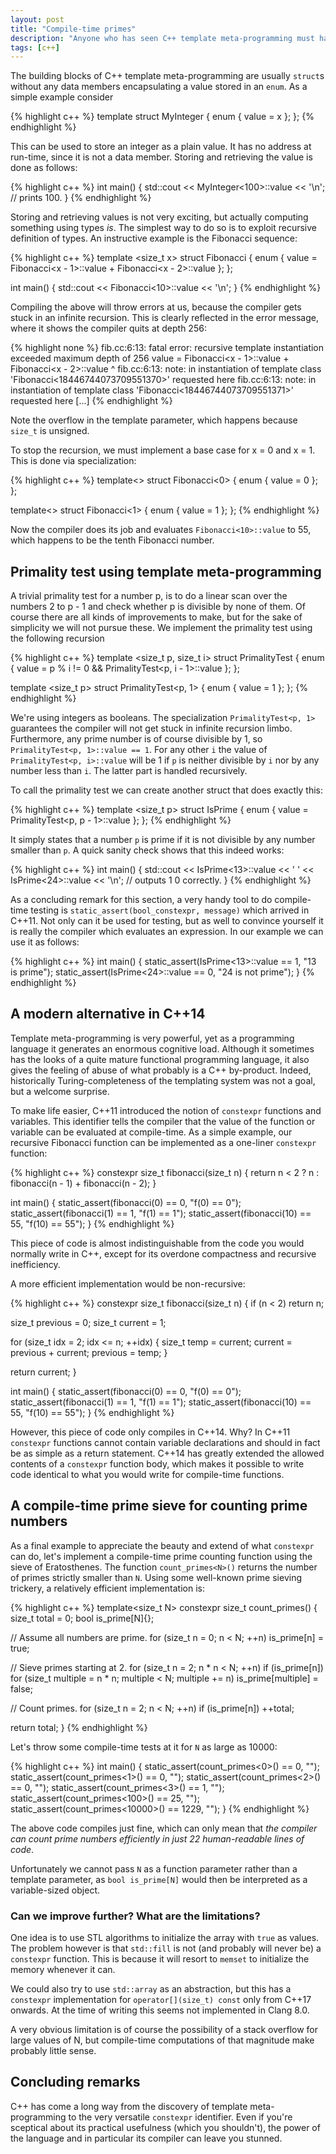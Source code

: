 ```yaml
---
layout: post
title: "Compile-time primes"
description: "Anyone who has seen C++ template meta-programming must have come across the compile-time prime number generator by Erwin Unruh. Since then the language has evolved and provides a very readible alternative. In this post I'll touch on both the classical and modern approach."
tags: [c++]
---
```


The building blocks of C++ template meta-programming are usually `struct`s without any data members encapsulating a value stored in an `enum`. As a simple example consider

{% highlight c++ %}
template <int x> struct MyInteger
{
  enum { value = x };
};
{% endhighlight %}

This can be used to store an integer as a plain value. It has no address at run-time, since it is not a data member. Storing and retrieving the value is done as follows:

{% highlight c++ %}
int main()
{
  std::cout << MyInteger<100>::value << '\n';
  // prints 100.
}
{% endhighlight %}

Storing and retrieving values is not very exciting, but actually computing something using types *is*. The simplest way to do so is to exploit recursive definition of types. An instructive example is the Fibonacci sequence:

{% highlight c++ %}
template <size_t x> struct Fibonacci
{
  enum { 
    value = Fibonacci<x - 1>::value + Fibonacci<x - 2>::value
  };
};

int main()
{
  std::cout << Fibonacci<10>::value << '\n';
}
{% endhighlight %}

Compiling the above will throw errors at us, because the compiler gets stuck in an infinite recursion. This is clearly reflected in the error message, where it shows the compiler quits at depth 256:

{% highlight none %}
fib.cc:6:13: fatal error: recursive template instantiation exceeded maximum depth of 256
    value = Fibonacci<x - 1>::value + Fibonacci<x - 2>::value
            ^
fib.cc:6:13: note: in instantiation of template class 'Fibonacci<18446744073709551370>'
      requested here
fib.cc:6:13: note: in instantiation of template class 'Fibonacci<18446744073709551371>'
      requested here
[...]
{% endhighlight %}

Note the overflow in the template parameter, which happens because `size_t` is unsigned.

To stop the recursion, we must implement a base case for x = 0 and x = 1. This is done via specialization:

{% highlight c++ %}
template<> struct Fibonacci<0>
{
  enum { value = 0 };
};

template<> struct Fibonacci<1>
{
  enum { value = 1 };
};
{% endhighlight %}

Now the compiler does its job and evaluates `Fibonacci<10>::value` to 55, which happens to be the tenth Fibonacci number.

## Primality test using template meta-programming
A trivial primality test for a number p, is to do a linear scan over the numbers 2 to p - 1 and check whether p is divisible by none of them. Of course there are all kinds of improvements to make, but for the sake of simplicity we will not pursue these. We implement the primality test using the following recursion

{% highlight c++ %}
template <size_t p, size_t i> struct PrimalityTest
{
  enum { value = p % i != 0 && PrimalityTest<p, i - 1>::value }; 
}; 

template <size_t p> struct PrimalityTest<p, 1>
{
  enum { value = 1 };
};
{% endhighlight %}

We're using integers as booleans. The specialization `PrimalityTest<p, 1>` guarantees the compiler will not get stuck in infinite recursion limbo. Furthermore, any prime number is of course divisible by 1, so `PrimalityTest<p, 1>::value == 1`. For any other `i` the value of `PrimalityTest<p, i>::value` will be 1 if `p` is neither divisible by `i` nor by any number less than `i`. The latter part is handled recursively.

To call the primality test we can create another struct that does exactly this:

{% highlight c++ %}
template <size_t p> struct IsPrime
{
  enum { value = PrimalityTest<p, p - 1>::value };
};
{% endhighlight %}

It simply states that a number `p` is prime if it is not divisible by any number smaller than `p`. A quick sanity check shows that this indeed works:

{% highlight c++ %}
int main()
{
  std::cout << IsPrime<13>::value << ' ' 
            << IsPrime<24>::value << '\n';
  // outputs 1 0 correctly.
}
{% endhighlight %}

As a concluding remark for this section, a very handy tool to do compile-time testing is `static_assert(bool_constexpr, message)` which arrived in C++11. Not only can it be used for testing, but as well to convince yourself it is really the compiler which evaluates an expression. In our example we can use it as follows:

{% highlight c++ %}
int main()
{
  static_assert(IsPrime<13>::value == 1, "13 is prime");
  static_assert(IsPrime<24>::value == 0, "24 is not prime");
}
{% endhighlight %}

## A modern alternative in C++14
Template meta-programming is very powerful, yet as a programming language it generates an enormous cognitive load. Although it sometimes has the looks of a quite mature functional programming language, it also gives the feeling of abuse of what probably is a C++ by-product. Indeed, historically Turing-completeness of the templating system was not a goal, but a welcome surprise.

To make life easier, C++11 introduced the notion of `constexpr` functions and variables. This identifier tells the compiler that the value of the function or variable can be evaluated at compile-time. As a simple example, our recursive Fibonacci function can be implemented as a one-liner `constexpr` function:

{% highlight c++ %}
constexpr size_t fibonacci(size_t n)
{
  return n < 2 ? n : fibonacci(n - 1) + fibonacci(n - 2);
}

int main()
{
  static_assert(fibonacci(0) == 0, "f(0) == 0");
  static_assert(fibonacci(1) == 1, "f(1) == 1");
  static_assert(fibonacci(10) == 55, "f(10) == 55");
}
{% endhighlight %}

This piece of code is almost indistinguishable from the code you would normally write in C++, except for its overdone compactness and recursive inefficiency.

A more efficient implementation would be non-recursive:

{% highlight c++ %}
constexpr size_t fibonacci(size_t n)
{
  if (n < 2)
    return n;

  size_t previous = 0;
  size_t current = 1;

  for (size_t idx = 2; idx <= n; ++idx)
  {
    size_t temp = current;
    current = previous + current;
    previous = temp;
  }

  return current;
}

int main()
{
  static_assert(fibonacci(0) == 0, "f(0) == 0");
  static_assert(fibonacci(1) == 1, "f(1) == 1");
  static_assert(fibonacci(10) == 55, "f(10) == 55");
}
{% endhighlight %}

However, this piece of code only compiles in C++14. Why? In C++11 `constexpr` functions cannot contain variable declarations and should in fact be as simple as a return statement. C++14 has greatly extended the allowed contents of a `constexpr` function body, which makes it possible to write code identical to what you would write for compile-time functions.

## A compile-time prime sieve for counting prime numbers
As a final example to appreciate the beauty and extend of what `constexpr` can do, let's implement a compile-time prime counting function using the sieve of Eratosthenes. The function `count_primes<N>()` returns the number of primes strictly smaller than `N`. Using some well-known prime sieving trickery, a relatively efficient implementation is:

{% highlight c++ %}
template<size_t N> constexpr size_t count_primes()
{
  size_t total = 0;
  bool is_prime[N]{};

  // Assume all numbers are prime.
  for (size_t n = 0; n < N; ++n)
    is_prime[n] = true;

  // Sieve primes starting at 2.
  for (size_t n = 2; n * n < N; ++n)
    if (is_prime[n])
      for (size_t multiple = n * n; multiple < N; multiple += n)
        is_prime[multiple] = false;

  // Count primes.
  for (size_t n = 2; n < N; ++n)
    if (is_prime[n])
      ++total;
  
  return total;
}
{% endhighlight %}

Let's throw some compile-time tests at it for `N` as large as 10000:

{% highlight c++ %}
int main()
{
  static_assert(count_primes<0>() == 0, "");
  static_assert(count_primes<1>() == 0, "");
  static_assert(count_primes<2>() == 0, "");
  static_assert(count_primes<3>() == 1, "");
  static_assert(count_primes<100>() == 25, "");
  static_assert(count_primes<10000>() == 1229, "");
}
{% endhighlight %}

The above code compiles just fine, which can only mean that *the compiler can count prime numbers efficiently in just 22 human-readable lines of code*.

Unfortunately we cannot pass `N` as a function parameter rather than a template parameter, as `bool is_prime[N]` would then be interpreted as a variable-sized object.

### Can we improve further? What are the limitations?
One idea is to use STL algorithms to initialize the array with `true` as values. The problem however is that `std::fill` is not (and probably will never be) a `constexpr` function. This is because it will resort to `memset` to initialize the memory whenever it can.

We could also try to use `std::array` as an abstraction, but this has a `constexpr` implementation for `operator[](size_t) const` only from C++17 onwards. At the time of writing this seems not implemented in Clang 8.0.

A very obvious limitation is of course the possibility of a stack overflow for large values of N, but compile-time computations of that magnitude make probably little sense.

## Concluding remarks
C++ has come a long way from the discovery of template meta-programming to the very versatile `constexpr` identifier. Even if you're sceptical about its practical usefulness (which you shouldn't), the power of the language and in particular its compiler can leave you stunned. 


